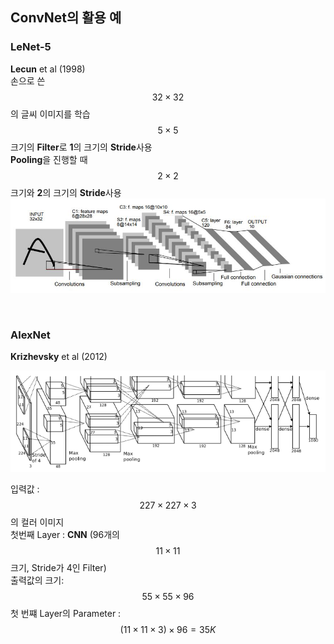 ## ConvNet의 활용 예

### LeNet-5
**Lecun** et al (1998)<br/>
손으로 쓴 $$32 \times 32$$의 글씨 이미지를 학습<br/>
$$5 \times 5$$크기의 **Filter**로 **1**의 크기의 **Stride**사용<br/>
**Pooling**을 진행할 때 $$2 \times 2$$크기와 **2**의 크기의 **Stride**사용<br/>
<img src="./10.jpg" width="700" height="auto" alt="아직 안만듬"><br/>

<br/>

### AlexNet
**Krizhevsky** et al (2012)<br/>

<img src="./11.png" width="700" height="auto" alt="아직 안만듬"><br/>

입력값 : $$227 \times 227 \times 3 $$의 컬러 이미지<br/>
첫번째 Layer : **CNN** (96개의 $$11 \times 11$$크기, Stride가 4인 Filter)<br/>
출력값의 크기: $$55 \times 55 \times 96$$
첫 번쨰 Layer의 Parameter : $$(11 \times 11 \times 3) \times 96 = 35K$$<br/>
